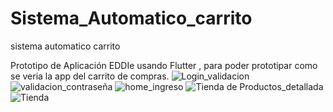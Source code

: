 # Sistema_Automatico_carrito
sistema automatico carrito

Prototipo de Aplicación EDDIe usando Flutter , para poder prototipar como se veria la app del carrito de compras.
![Login_validacion](https://user-images.githubusercontent.com/57787417/168712736-4c192ef5-e157-4534-a6ec-a831f2fe83d6.JPG)
![validacion_contraseña](https://user-images.githubusercontent.com/57787417/168712770-d42d44b4-6dc6-4895-85de-111abae1a66b.JPG)
![home_ingreso](https://user-images.githubusercontent.com/57787417/168946035-fb8a6367-d3da-488e-80c9-58f0b56cef0a.JPG)
![Tienda de Productos_detallada](https://user-images.githubusercontent.com/57787417/168958280-b8253a1d-1031-477f-8f92-5b047a40476d.JPG)
![Tienda](https://user-images.githubusercontent.com/57787417/168946005-a847c555-f61e-458b-b923-6985c92fb39b.JPG)


